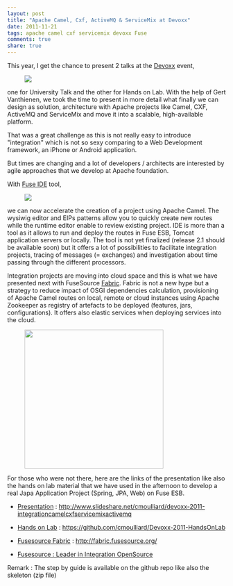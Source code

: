 ```yaml
---
layout: post
title: "Apache Camel, Cxf, ActiveMQ & ServiceMix at Devoxx"
date: 2011-11-21
tags: apache camel cxf servicemix devoxx Fuse
comments: true
share: true
---
```


This year, I get the chance to present 2 talks at the
[Devoxx](http://www.devoxx.com/display/DV11/Home) event,

<figure>
  <img src="{{ site.url }}/assets/images/LogoDevoxx150dpi.jpg"/>
</figure>
  
one for University Talk and the other for Hands on Lab. With the help of Gert Vanthienen, we took the time to present in more detail what finally we can design as solution, architecture with Apache projects like Camel, CXF, ActiveMQ and ServiceMix and move it into a scalable, high-available platform.

That was a great challenge as this is not really easy to introduce "integration" which is not so sexy comparing to a Web Development framework, an iPhone or Android application.

But times are changing and a lot of developers / architects are interested by agile approaches that we develop at Apache foundation.

With [Fuse IDE](http://fusesource.com/products/fuse-ide/) tool,

<figure>
    <img src="{{ site.url }}/assets/images/fuse_ide.png"/>
</figure>  
  
we can now accelerate the creation of a project using Apache Camel. The wysiwig editor and EIPs patterns allow you to quickly create new routes while the runtime editor enable to review existing project. IDE is more than a tool as it allows to run and deploy the routes in Fuse ESB, Tomcat application servers or locally. The tool is not yet finalized (release 2.1 should be available soon) but it offers a lot of possibilities to facilitate integration projects, tracing of messages (= exchanges) and investigation about time passing through the different processors.  
    
Integration projects are moving into cloud space and this is what we have presented next with FuseSource [Fabric](http://fabric.fusesource.org/). Fabric is not a new hype but a strategy to reduce impact of OSGI dependencies calculation, provisioning of Apache Camel routes on local, remote or cloud instances using Apache Zookeeper as registry of artefacts to be deployed (features, jars, configurations). It offers also elastic services when deploying services into the cloud.

<figure>
  <img src="{{ site.url }}/assets/images/fabric-cloud.png" width="320"/></a>
</figure>

For those who were not there, here are the links of the presentation like also the hands on lab material that we have used in the afternoon to develop a real Japa Application Project (Spring, JPA, Web) on Fuse ESB.

* <a href="http://www.slideshare.net/cmoulliard/devoxx-2011-integrationcamelcxfservicemixactivemq" target="_blank">Presentation</a> : http://www.slideshare.net/cmoulliard/devoxx-2011-integrationcamelcxfservicemixactivemq
       
* <a href="https://github.com/cmoulliard/Devoxx-2011-HandsOnLab" target="_blank">Hands on Lab</a> : https://github.com/cmoulliard/Devoxx-2011-HandsOnLab

* <a href="http://fabric.fusesource.org/" target="_blank">Fusesource Fabric</a> :&nbsp;http://fabric.fusesource.org/

* <a href="http://fusesource.com/" target="_blank">Fusesource : Leader in Integration OpenSource</a>
    
Remark : The step by guide is available on the github repo like also the skeleton (zip file)
